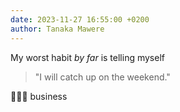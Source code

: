 ```yaml
---
date: 2023-11-27 16:55:00 +0200
author: Tanaka Mawere
---
```


My worst habit _by far_ is telling myself 

> "I will catch up on the weekend." 

🤡🤡🤡 business